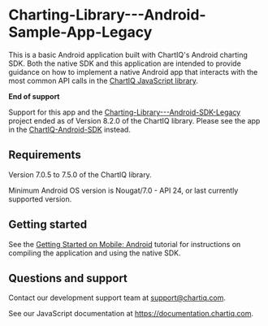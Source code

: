 # Charting-Library---Android-Sample-App-Legacy

This is a basic Android application built with ChartIQ's Android charting SDK. Both the native SDK and this application are intended to provide guidance on how to implement a native Android app that interacts with the most common API calls in the [ChartIQ JavaScript library](https://documentation.chartiq.com).

**End of support**

Support for this app and the [Charting-Library---Android-SDK-Legacy](https://github.com/ChartIQ/Charting-Library---Android-SDK-Legacy) project ended as of Version 8.2.0 of the ChartIQ library. Please see the app in the [ChartIQ-Android-SDK](https://github.com/ChartIQ/ChartIQ-Android-SDK) instead.

## Requirements

Version 7.0.5 to 7.5.0 of the ChartIQ library.

Minimum Android OS version is Nougat/7.0 - API 24, or last currently supported version.

## Getting started

See the [Getting Started on Mobile: Android](http://documentation.chartiq.com/tutorial-Starting%20on%20Android.html) tutorial for instructions on compiling the application and using the native SDK.

## Questions and support

Contact our development support team at <support@chartiq.com>.

See our JavaScript documentation at https://documentation.chartiq.com.
